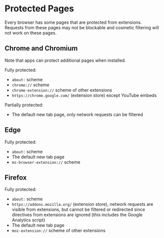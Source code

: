 # Protected Pages

Every browser has some pages that are protected from extensions. Requests from
these pages may not be blockable and cosmetic filtering will not work on these
pages.

## Chrome and Chromium

Note that apps can protect additional pages when installed.

Fully protected:
* `about:` scheme
* `chrome://` scheme
* `chrome-extension://` scheme of other extensions
* `https://chrome.google.com/` (extension store) except YouTube embeds

Partially protected:
* The default new tab page, only network requests can be filtered

## Edge

Fully protected:
* `about:` scheme
* The default new tab page
* `ms-browser-extension://` scheme

## Firefox

Fully protected:
* `about:` scheme
* `https://addons.mozilla.org/` (extension store), network requests are visible
  from extensions, but cannot be filtered or redirected since directives from
  extensions are ignored (this includes the Google Analytics script)
* The default new tab page
* `moz-extension://` scheme of other extensions
